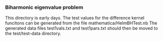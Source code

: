 ### Biharmonic eigenvalue problem

This directory is early days. The test values
for the difference kernel funcitons can be
generated from the file mathematica/HelmBHTest.nb
The generated data files test1vals.txt and test1pars.txt
should then be moved to the test/test-data
directory.